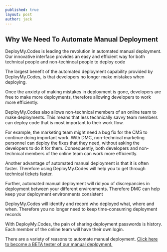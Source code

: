 ```yaml
---
published: true
layout: post
author: jack
---
```


## Why We Need To Automate Manual Deployment

DeployMy.Codes is leading the revolution in automated manual deployment.  Our innovative interface provides an easy and efficient way for both technical people and non-techincal people to deploy code

The largest benefit of the automated deployment capability provided by DeployMy.Codes, is that developers no longer make mistakes when deploying.

Once the anxiety of making mistakes in deployment is gone, developers are free to make more deployments, therefore allowing developers to work more efficiently.

DeployMy.Codes also allows non-technical members of an online team to make deployments.  This means that less technically savvy team members can deploy code that is most important to their work flow.

For example, the marketing team might need a bug fix for the CMS to continue doing important work.  With DMC, non-technical marketing personnel can deploy the fixes that they need, without asking the developers to do it for them.  Consequently, both developers and non-technical members of the online team can work more efficiently.

Another advantage of automated manual deployment is that it is often faster.  Therefore using DeployMy.Codes will help you to get through technical tickets faster.

Further, automated manual deployment will rid you of discrepancies in deployment between your different environments.  Therefore DMC can help keep your deployment environments consistent

DeployMy.Codes will identify and record who deployed what, where and when.  Therefore you no longer need to keep time-consuming deployment records

With DeployMy.Codes, the pain of sharing deployment passwords is history.  Each member of the online team will have their own login.

There are a variety of reasons to automate manual deployment.  [Click here to become a BETA tester of our manual deployment.](http://www.deploymy.codes/)
